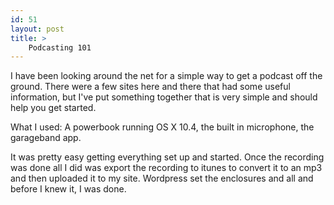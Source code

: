 ```yaml
---
id: 51
layout: post
title: >
    Podcasting 101
---
```


I have been looking around the net for a simple way to get a podcast off the ground. There were a few sites here and there that had some useful information, but I've put something together that is very simple and should help you get started.

What I used: A powerbook running OS X 10.4, the built in microphone, the garageband app.

It was pretty easy getting everything set up and started. Once the recording was done all I did was export the recording to itunes to convert it to an mp3 and then uploaded it to my site. Wordpress set the enclosures and all and before I knew it, I was done.

